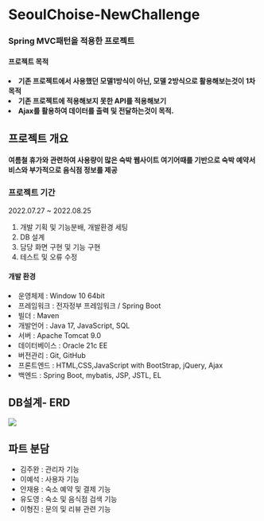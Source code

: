 # SeoulChoise-NewChallenge

<h3>Spring MVC패턴을 적용한 프로젝트</h3>
<h4>프로젝트 목적<h4>
<li>기존 프로젝트에서 사용했던 모델1방식이 아닌, 모델 2방식으로 활용해보는것이 1차 목적</li>
<li>기존 프로젝트에 적용해보지 못한 API를 적용해보기</li>
<li>Ajax를 활용하여 데이터를 출력 및 전달하는것이 목적.</li>

<h2>프로젝트 개요<h4>
<p>여름철 휴가와 관련하여 사용량이 많은 숙박 웹사이트 여기어때를 기반으로 숙박 예약서비스와 부가적으로 음식점 정보를 제공 </p>
 
<h3>프로젝트 기간</h3>
<p>2022.07.27 ~ 2022.08.25</p>

1. 개발 기획 및 기능분배, 개발환경 세팅
2. DB 설계 
3. 담당 화면 구현 및 기능 구현
4. 테스트 및 오류 수정

<h4>개발 환경</h4>
  <li>운영체제 : Window 10 64bit</li>
  <li>프레임워크 : 전자정부 프레임워크 / Spring Boot</li>
  <li>빌더 : Maven</li>
  <li>개발언어 : Java 17, JavaScript, SQL </li>
  <li>서버 : Apache Tomcat 9.0 </li>
  <li>데이터베이스 : Oracle 21c EE</li>
  <li>버전관리 : Git, GitHub
  <li>프론트엔드 : HTML,CSS,JavaScript with BootStrap, jQuery, Ajax </li>
  <li>백엔드 : Spring Boot, mybatis, JSP, JSTL, EL </li>

<h2>DB설계- ERD </h4>
<img src="https://github.com/SijinAn/SeoulChoise-NewChallenge/blob/master/NC.png?raw=true"/>

<h2>파트 분담</h2>

  <ul>
    <li>김주완 : 관리자 기능</li>
    <li>이예석 : 사용자 기능</li>
    <li>안재용 : 숙소 예약 및 결제 기능</li>
    <li>유도영 : 숙소 및 음식점 검색 기능</li>
    <li>이형진 : 문의 및 리뷰 관련 기능</li>
  </ul>
